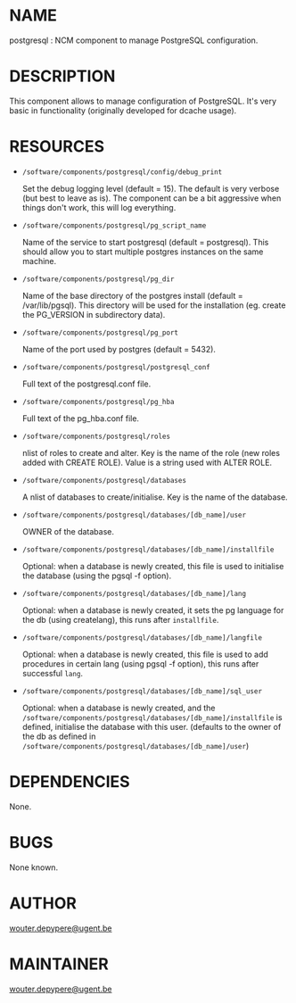 # NAME

postgresql : NCM component to manage PostgreSQL configuration.

# DESCRIPTION

This component allows to manage configuration of PostgreSQL.
It's very basic in functionality (originally developed for dcache usage). 

# RESOURCES

- `/software/components/postgresql/config/debug_print`

    Set the debug logging level (default = 15). The default is very verbose (but best to leave as is). 
    The component can be a bit aggressive when things don't work, this will log everything. 

- `/software/components/postgresql/pg_script_name`

    Name of the service to start postgresql (default = postgresql). 
    This should allow you to start multiple postgres instances on the same machine.

- `/software/components/postgresql/pg_dir`

    Name of the base directory of the postgres install (default = /var/lib/pgsql). 
    This directory will be used for the installation (eg. create the PG\_VERSION in subdirectory data).

- `/software/components/postgresql/pg_port`

    Name of the port used by postgres (default = 5432).

- `/software/components/postgresql/postgresql_conf`

    Full text of the postgresql.conf file.

- `/software/components/postgresql/pg_hba`

    Full text of the pg\_hba.conf file.

- `/software/components/postgresql/roles`

    nlist of roles to create and alter. 
    Key is the name of the role (new roles added with CREATE ROLE).
    Value is a string used with ALTER ROLE.

- `/software/components/postgresql/databases`

    A nlist of databases to create/initialise.
    Key is the name of the database.

- `/software/components/postgresql/databases/[db_name]/user`

    OWNER of the database.

- `/software/components/postgresql/databases/[db_name]/installfile`

    Optional: when a database is newly created, this file is used to initialise the database (using the pgsql -f option). 

- `/software/components/postgresql/databases/[db_name]/lang`

    Optional: when a database is newly created, it sets the pg language for the db (using createlang), this runs after `installfile`. 

- `/software/components/postgresql/databases/[db_name]/langfile`

    Optional: when a database is newly created, this file is used to add procedures in certain lang (using pgsql -f option), this runs after successful `lang`. 

- `/software/components/postgresql/databases/[db_name]/sql_user`

    Optional: when a database is newly created, and the `/software/components/postgresql/databases/[db_name]/installfile` is defined, initialise the database with this user. 
    (defaults to the owner of the db as defined in `/software/components/postgresql/databases/[db_name]/user`)

# DEPENDENCIES

None.

# BUGS

None known.

# AUTHOR

wouter.depypere@ugent.be

# MAINTAINER

wouter.depypere@ugent.be
